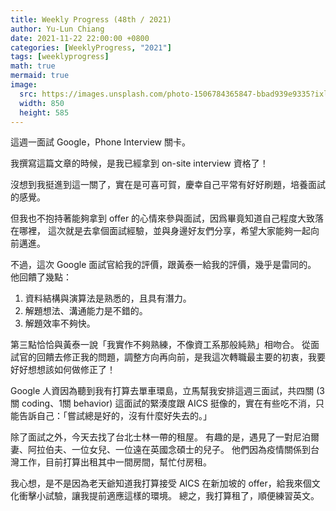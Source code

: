 ```yaml
---
title: Weekly Progress (48th / 2021)
author: Yu-Lun Chiang
date: 2021-11-22 22:00:00 +0800
categories: [WeeklyProgress, "2021"]
tags: [weeklyprogress]
math: true
mermaid: true
image:
  src: https://images.unsplash.com/photo-1506784365847-bbad939e9335?ixlib=rb-1.2.1&q=85&fm=jpg&crop=entropy&cs=srgb&w=4800
  width: 850
  height: 585
---
```


這週一面試 Google，Phone Interview 關卡。

我撰寫這篇文章的時候，是我已經拿到 on-site interview 資格了！

沒想到我挺進到這一關了，實在是可喜可賀，慶幸自己平常有好好刷題，培養面試的感覺。

但我也不抱持著能夠拿到 offer 的心情來參與面試，因爲畢竟知道自己程度大致落在哪裡，
這次就是去拿個面試經驗，並與身邊好友們分享，希望大家能夠一起向前邁進。

不過，這次 Google 面試官給我的評價，跟黃泰一給我的評價，幾乎是雷同的。
他回饋了幾點：

1. 資料結構與演算法是熟悉的，且具有潛力。
2. 解題想法、溝通能力是不錯的。
3. 解題效率不夠快。

第三點恰恰與黃泰一說「我實作不夠熟練，不像資工系那般純熟」相吻合。
從面試官的回饋去修正我的問題，調整方向再向前，是我這次轉職最主要的初衷，我要好好想想該如何做修正了！

Google 人資因為聽到我有打算去單車環島，立馬幫我安排這週三面試，共四關 (3關 coding、1關 behavior)
這面試的緊湊度跟 AICS 挺像的，實在有些吃不消，只能告訴自己：「嘗試總是好的，沒有什麼好失去的。」

除了面試之外，今天去找了台北士林一帶的租屋。
有趣的是，遇見了一對尼泊爾妻、阿拉伯夫、一位女兒、一位遠在英國念碩士的兒子。
他們因為疫情關係到台灣工作，目前打算出租其中一間房間，幫忙付房租。

我心想，是不是因為老天爺知道我打算接受 AICS 在新加坡的 offer，給我來個文化衝擊小試驗，讓我提前適應這樣的環境。
總之，我打算租了，順便練習英文。